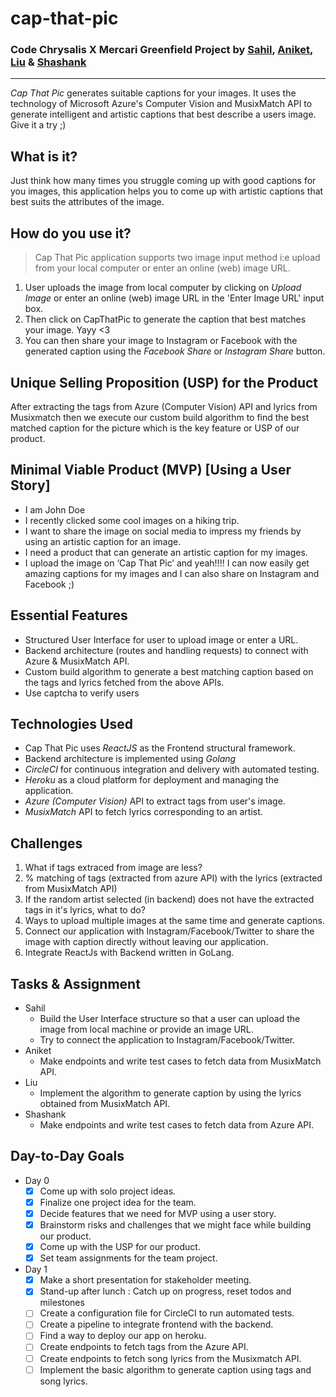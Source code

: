 # cap-that-pic
### Code Chrysalis X Mercari Greenfield Project by [Sahil](https://github.com/sahil505), [Aniket](https://github.com/aniket1743), [Liu](https://github.com/Rocuku) & [Shashank](https://github.com/shashankjakka)
---
*Cap That Pic* generates suitable captions for your images. It uses the technology of Microsoft Azure's Computer Vision and MusixMatch API to generate intelligent and artistic captions that best describe a users image. Give it a try ;) 

## What is it?
Just think how many times you struggle coming up with good captions for you images, this application helps you to come up with artistic captions that best suits the attributes of the image.

## How do you use it?
> Cap That Pic application supports two image input method i:e upload from your local computer or enter an online (web) image URL.
1. User uploads the image from local computer by clicking on *Upload Image* or enter an online (web) image URL in the 'Enter Image URL' input box.
2. Then click on CapThatPic to generate the caption that best matches your image. Yayy <3
3. You can then share your image to Instagram or Facebook with the generated caption using the *Facebook Share* or *Instagram Share* button.

## Unique Selling Proposition (USP) for the Product
After extracting the tags from Azure (Computer Vision) API and lyrics from Musixmatch then we execute our custom build algorithm to find the best matched caption for the picture which is the key feature or USP of our product.

## Minimal Viable Product (MVP) [Using a User Story]
- I am John Doe
- I recently clicked some cool images on a hiking trip.
- I want to share the image on social media to impress my friends by using an artistic caption for an image.
- I need a product that can generate an artistic caption for my images.
- I upload the image on ‘Cap That Pic’ and yeah!!!! I can now easily get amazing captions for my images and I can also share on Instagram and Facebook ;)

## Essential Features
- Structured User Interface for user to upload image or enter a URL.
- Backend architecture (routes and handling requests) to connect with Azure & MusixMatch API.
- Custom build algorithm to generate a best matching caption based on the tags and lyrics fetched from the above APIs.
- Use captcha to verify users 

## Technologies Used
- Cap That Pic uses *ReactJS* as the Frontend structural framework.
- Backend architecture is implemented using *Golang*
- *CircleCI* for continuous integration and delivery with automated testing.
- *Heroku* as a cloud platform for deployment and managing the application.
- *Azure (Computer Vision)* API to extract tags from user's image.
- *MusixMatch* API to fetch lyrics corresponding to an artist.

## Challenges
1. What if tags extraced from image are less?
2. % matching of tags (extracted from azure API) with the lyrics (extracted from MusixMatch API)
3. If the random artist selected (in backend) does not have the extracted tags in it's lyrics, what to do?
4. Ways to upload multiple images at the same time and generate captions.
5. Connect our application with Instagram/Facebook/Twitter to share the image with caption directly without leaving our application.
6. Integrate ReactJs with Backend written in GoLang.

## Tasks & Assignment
- Sahil
    - Build the User Interface structure so that a user can upload the image from local machine or provide an image URL.
    - Try to connect the application to Instagram/Facebook/Twitter.
- Aniket
    - Make endpoints and write test cases to fetch data from MusixMatch API.
- Liu
    - Implement the algorithm to generate caption by using the lyrics obtained from MusixMatch API.
- Shashank
    - Make endpoints and write test cases to fetch data from Azure API.

## Day-to-Day Goals
- Day 0
    - [x] Come up with solo project ideas.
    - [x] Finalize one project idea for the team.
    - [x] Decide features that we need for MVP using a user story.
    - [x] Brainstorm risks and challenges that we might face while building our product.
    - [x] Come up with the USP for our product.
    - [x] Set team assignments for the team project.
- Day 1
    - [x] Make a short presentation for stakeholder meeting.
    - [x] Stand-up after lunch : Catch up on progress, reset todos and milestones
    - [ ] Create a configuration file for CircleCI to run automated tests.
    - [ ] Create a pipeline to integrate frontend with the backend.
    - [ ] Find a way to deploy our app on heroku.
    - [ ] Create endpoints to fetch tags from the Azure API.
    - [ ] Create endpoints to fetch song lyrics from the Musixmatch API.
    - [ ] Implement the basic algorithm to generate caption using tags and song lyrics.
